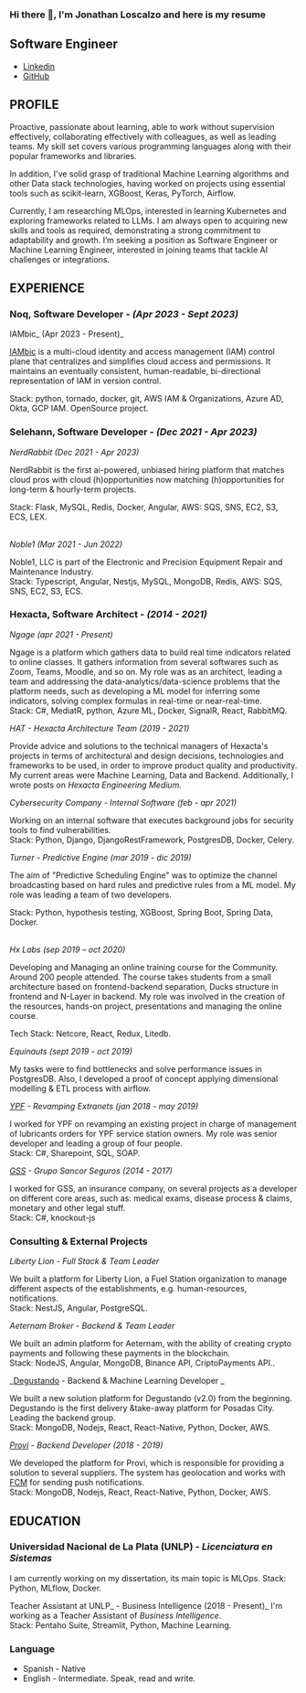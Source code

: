 ### Hi there 👋, I'm  Jonathan Loscalzo and here is my resume

<!--
**JonathanLoscalzo/jonathanloscalzo** is a ✨ _special_ ✨ repository because its `README.md` (this file) appears on your GitHub profile.

Here are some ideas to get you started:

- 🔭 I’m currently working on ...
- 🌱 I’m currently learning ...
- 👯 I’m looking to collaborate on ...
- 🤔 I’m looking for help with ...
- 💬 Ask me about ...
- 📫 How to reach me: ...
- 😄 Pronouns: ...
- ⚡ Fun fact: ...
-->

## Software Engineer
- [Linkedin](https://www.linkedin.com/in/jonathan-loscalzo-7a070279/)  
- [GitHub](https://github.com/JonathanLoscalzo)


## PROFILE

Proactive, passionate about learning, able to work without supervision effectively, collaborating effectively with colleagues, as well as leading teams. My skill set covers various programming languages  along with their popular frameworks and libraries.

In addition, I've solid grasp of traditional Machine Learning algorithms and other Data stack technologies, having worked on projects using essential tools such as scikit-learn, XGBoost, Keras, PyTorch, Airflow. 

Currently, I am researching MLOps, interested in learning Kubernetes and exploring frameworks related to LLMs. I am always open to acquiring new skills and tools as required, demonstrating a strong commitment to adaptability and growth. I’m seeking a position as Software Engineer or Machine Learning Engineer, interested in joining teams that tackle AI challenges or integrations.


## EXPERIENCE


### Noq, Software Developer _- (Apr 2023 - Sept 2023)_

IAMbic_ (Apr 2023 - Present)_

[IAMbic](https://github.com/noqdev/iambic) is a multi-cloud identity and access management (IAM) control plane that centralizes and simplifies cloud access and permissions. It maintains an eventually consistent, human-readable, bi-directional representation of IAM in version control.

Stack: python, tornado, docker, git, AWS IAM & Organizations, Azure AD, Okta, GCP IAM. OpenSource project.


### Selehann, Software Developer _- (Dec 2021 - Apr 2023)_

_NerdRabbit (Dec 2021 -  Apr 2023)_

NerdRabbit is the first ai-powered, unbiased hiring platform that matches cloud pros with cloud (h)opportunities now matching (h)opportunities for long-term & hourly-term projects.

Stack: Flask, MySQL, Redis, Docker, Angular, AWS: SQS, SNS, EC2, S3, ECS, LEX.

 \
_Noble1 (Mar 2021 - Jun 2022)_

Noble1, LLC is part of the Electronic and Precision Equipment Repair and Maintenance Industry. \
Stack: Typescript, Angular, Nestjs, MySQL, MongoDB, Redis, AWS: SQS, SNS, EC2, S3, ECS.


### Hexacta, Software Architect _- (2014 - 2021)_

_Ngage (apr 2021 - Present)_

Ngage is a platform which gathers data to build real time indicators related to online classes. It gathers information from several softwares such as Zoom, Teams, Moodle, and so on. My role was as an architect, leading a team and addressing the data-analytics/data-science problems that the platform needs, such as developing a ML model for inferring some indicators, solving complex formulas in real-time or near-real-time. \
Stack: C#, MediatR, python, Azure ML, Docker, SignalR, React, RabbitMQ.

_HAT - Hexacta Architecture Team (2019 - 2021)_

Provide advice and solutions to the technical managers of Hexacta's projects in terms of architectural and design decisions, technologies and frameworks to be used, in order to improve product quality and productivity. My current areas were Machine Learning, Data and Backend. Additionally, I  wrote posts on _Hexacta Engineering Medium._

_Cybersecurity Company - Internal Software (feb - apr 2021)_

Working on an internal software that executes background jobs for security tools to find vulnerabilities.  \
Stack: Python, Django, DjangoRestFramework, PostgresDB, Docker, Celery.

_Turner - Predictive Engine (mar 2019 - dic 2019)_

The aim of "Predictive Scheduling Engine" was to optimize the channel broadcasting based on hard rules and predictive rules from a ML model. My role was leading a team of two developers.

Stack: Python, hypothesis testing, XGBoost, Spring Boot, Spring Data, Docker.

 \
_Hx Labs (sep 2019 – oct 2020)_

Developing and Managing an online training course for the Community. Around 200 people attended. The course takes students from a small architecture based on frontend-backend separation, Ducks structure in frontend and N-Layer in backend. My role was involved in the creation of the resources, hands-on project, presentations and managing the online course. 

Tech Stack: Netcore, React, Redux, Litedb.

_Equinauts (sept 2019 - oct 2019)_

My tasks were to find bottlenecks and solve performance issues in PostgresDB. Also, I developed a proof of concept applying dimensional modelling & ETL process with airflow.

_<span style="text-decoration:underline;">YPF</span> - Revamping Extranets (jan 2018 - may 2019)_

I worked for YPF on revamping an existing project in charge of management of lubricants orders for YPF service station owners. My role was senior developer and leading a group of four people. \
Stack: C#, Sharepoint, SQL, SOAP.

_[GSS](https://www.gruposancorseguros.com/) - Grupo Sancor Seguros (2014 - 2017)_

I worked for GSS, an insurance company, on several projects as a developer on different core areas, such as: medical exams, disease process & claims, monetary and other legal stuff.  \
Stack: C#, knockout-js


### Consulting & External Projects

_Liberty Lion - Full Stack & Team Leader_

We built a platform for Liberty Lion, a Fuel Station organization to manage different aspects of the establishments, e.g. human-resources, notifications. \
Stack: NestJS, Angular, PostgreSQL.


_Aeternam Broker - Backend & Team Leader_

We built an admin platform for Aeternam, with the ability of creating crypto payments and following these payments in the blockchain. \
Stack: NodeJS, Angular, MongoDB, Binance API, CriptoPayments API..


_[Degustando](https://degustando.app/) - Backend & Machine Learning Developer _

We built a new solution platform for Degustando (v2.0) from the beginning. Degustando is the first delivery &take-away platform for Posadas City. Leading the backend group. \
Stack: MongoDB, Nodejs, React, React-Native, Python, Docker, AWS.


_[Provi](https://proviapp.com/) - Backend Developer (2018 - 2019)_

We developed the platform for Provi, which is responsible for providing a solution to several suppliers. The system has geolocation and works with [FCM](https://firebase.google.com/docs/cloud-messaging) for sending push notifications. \
Stack: MongoDB, Nodejs, React, React-Native, Python, Docker, AWS.


## EDUCATION

### Universidad Nacional de La Plata (UNLP) _- Licenciatura en Sistemas_

I am currently working on my dissertation, its main topic is MLOps. Stack: Python, MLflow, Docker.

Teacher Assistant at UNLP_ - Business Intelligence (2018 - Present)_
I'm working as a Teacher Assistant of _Business Intelligence_.  \
Stack: Pentaho Suite, Streamlit, Python, Machine Learning.

### Language
- Spanish - Native
- English - Intermediate. Speak, read and write.
